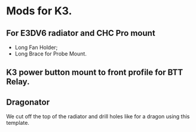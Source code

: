 # Mods for K3.

## For E3DV6 radiator and CHC Pro mount
- Long Fan Holder;
- Long Brace for Probe Mount.

## K3 power button mount to front profile for BTT Relay.

## Dragonator
We cut off the top of the radiator and drill holes like for a dragon using this template.
